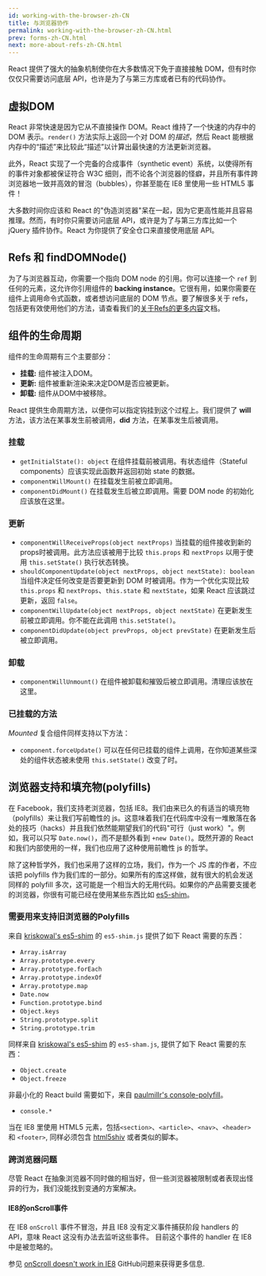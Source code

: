 ```yaml
---
id: working-with-the-browser-zh-CN
title: 与浏览器协作
permalink: working-with-the-browser-zh-CN.html
prev: forms-zh-CN.html
next: more-about-refs-zh-CN.html
---
```


React 提供了强大的抽象机制使你在大多数情况下免于直接接触 DOM，但有时你仅仅只需要访问底层 API，也许是为了与第三方库或者已有的代码协作。

## 虚拟DOM

React 非常快速是因为它从不直接操作 DOM。React 维持了一个快速的内存中的 DOM 表示。`render()` 方法实际上返回一个对 DOM 的*描述*，然后 React 能根据内存中的“描述”来比较此“描述”以计算出最快速的方法更新浏览器。

此外，React 实现了一个完备的合成事件（synthetic event）系统，以使得所有的事件对象都被保证符合 W3C 细则，而不论各个浏览器的怪癖，并且所有事件跨浏览器地一致并高效的冒泡（bubbles），你甚至能在 IE8 里使用一些 HTML5 事件！

大多数时间你应该和 React 的"伪造浏览器"呆在一起，因为它更高性能并且容易推理。然而，有时你只需要访问底层 API，或许是为了与第三方库比如一个 jQuery 插件协作。React 为你提供了安全仓口来直接使用底层 API。

## Refs 和 findDOMNode()

为了与浏览器互动，你需要一个指向 DOM node 的引用。你可以连接一个 `ref` 到任何的元素，这允许你引用组件的 **backing instance**。它很有用，如果你需要在组件上调用命令式函数，或者想访问底层的 DOM 节点。要了解很多关于 refs，包括更有效使用他们的方法，请查看我们的[关于Refs的更多内容](/react/docs/more-about-refs-zh-CN.html)文档。

## 组件的生命周期

组件的生命周期有三个主要部分：

* **挂载:** 组件被注入DOM。
* **更新:** 组件被重新渲染来决定DOM是否应被更新。
* **卸载:** 组件从DOM中被移除。

React 提供生命周期方法，以便你可以指定钩挂到这个过程上。我们提供了 **will** 方法，该方法在某事发生前被调用，**did** 方法，在某事发生后被调用。

### 挂载

* `getInitialState(): object` 在组件挂载前被调用。有状态组件（Stateful components）应该实现此函数并返回初始 state 的数据。
* `componentWillMount()` 在挂载发生前被立即调用。
* `componentDidMount()` 在挂载发生后被立即调用。需要 DOM node 的初始化应该放在这里。

### 更新

* `componentWillReceiveProps(object nextProps)` 当挂载的组件接收到新的props时被调用。此方法应该被用于比较 `this.props` 和 `nextProps` 以用于使用 `this.setState()` 执行状态转换。
* `shouldComponentUpdate(object nextProps, object nextState): boolean` 当组件决定任何改变是否要更新到 DOM 时被调用。作为一个优化实现比较 `this.props` 和 `nextProps`、`this.state` 和 `nextState`，如果 React 应该跳过更新，返回 `false`。
* `componentWillUpdate(object nextProps, object nextState)` 在更新发生前被立即调用。你不能在此调用 `this.setState()`。
* `componentDidUpdate(object prevProps, object prevState)` 在更新发生后被立即调用。

### 卸载

* `componentWillUnmount()` 在组件被卸载和摧毁后被立即调用。清理应该放在这里。

### 已挂载的方法

_Mounted_ 复合组件同样支持以下方法：

* `component.forceUpdate()` 可以在任何已挂载的组件上调用，在你知道某些深处的组件状态被未使用 `this.setState()` 改变了时。

## 浏览器支持和填充物(polyfills)

在 Facebook，我们支持老浏览器，包括 IE8。我们由来已久的有适当的填充物（polyfills）来让我们写前瞻性的 js。这意味着我们在代码库中没有一堆散落在各处的技巧（hacks）并且我们依然能期望我们的代码"可行（just work）"。例如，我可以只写 `Date.now()`，而不是额外看到 `+new Date()`。既然开源的 React 和我们内部使用的一样，我们也应用了这种使用前瞻性 js 的哲学。

除了这种哲学外，我们也采用了这样的立场，我们，作为一个 JS 库的作者，不应该把 polyfills 作为我们库的一部分。如果所有的库这样做，就有很大的机会发送同样的 polyfill 多次，这可能是一个相当大的无用代码。如果你的产品需要支援老的浏览器，你很有可能已经在使用某些东西比如 [es5-shim](https://github.com/es-shims/es5-shim)。

### 需要用来支持旧浏览器的Polyfills

来自 [kriskowal's es5-shim](https://github.com/es-shims/es5-shim) 的 `es5-shim.js` 提供了如下 React 需要的东西：

* `Array.isArray`
* `Array.prototype.every`
* `Array.prototype.forEach`
* `Array.prototype.indexOf`
* `Array.prototype.map`
* `Date.now`
* `Function.prototype.bind`
* `Object.keys`
* `String.prototype.split`
* `String.prototype.trim`

同样来自 [kriskowal's es5-shim](https://github.com/es-shims/es5-shim) 的 `es5-sham.js`, 提供了如下 React 需要的东西：

* `Object.create`
* `Object.freeze`

非最小化的 React build 需要如下，来自 [paulmillr's console-polyfill](https://github.com/paulmillr/console-polyfill)。

* `console.*`

当在 IE8 里使用 HTML5 元素，包括`<section>`、`<article>`、`<nav>`、`<header>` 和 `<footer>`, 同样必须包含 [html5shiv](https://github.com/aFarkas/html5shiv) 或者类似的脚本。

### 跨浏览器问题

尽管 React 在抽象浏览器不同时做的相当好，但一些浏览器被限制或者表现出怪异的行为，我们没能找到变通的方案解决。

#### IE8的onScroll事件

在 IE8 `onScroll` 事件不冒泡，并且 IE8 没有定义事件捕获阶段 handlers 的 API，意味 React 这没有办法去监听这些事件。
目前这个事件的 handler 在 IE8 中是被忽略的。

参见 [onScroll doesn't work in IE8](https://github.com/facebook/react/issues/631) GitHub问题来获得更多信息.
